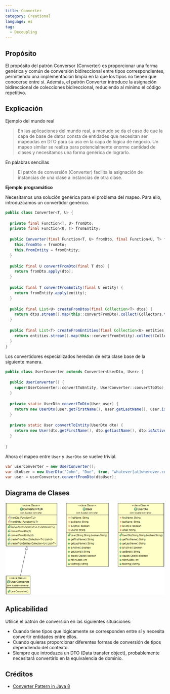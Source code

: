 ```yaml
---
title: Converter
category: Creational
language: es
tag:
  - Decoupling
---
```


## Propósito

El propósito del patrón Conversor (Converter) es proporcionar una forma genérica y común de conversión bidireccional
entre tipos correspondientes, permitiendo una implementación limpia en la que los tipos no
tienen que conocerse entre sí. Además, el patrón Converter introduce la asignación bidireccional de colecciones
bidireccional, reduciendo al mínimo el código repetitivo.

## Explicación

Ejemplo del mundo real

> En las aplicaciones del mundo real, a menudo se da el caso de que la capa de base de datos consta de entidades que
> necesitan ser mapeadas en DTO para su uso en la capa de lógica de negocio. Un mapeo similar se realiza para
> potencialmente enorme cantidad de clases y necesitamos una forma genérica de lograrlo.

En palabras sencillas

> El patrón de conversión (Converter) facilita la asignación de instancias de una clase a instancias de otra clase.

**Ejemplo programático**

Necesitamos una solución genérica para el problema del mapeo. Para ello, introduzcamos un convertidor genérico.

```java
public class Converter<T, U> {

  private final Function<T, U> fromDto;
  private final Function<U, T> fromEntity;

  public Converter(final Function<T, U> fromDto, final Function<U, T> fromEntity) {
    this.fromDto = fromDto;
    this.fromEntity = fromEntity;
  }

  public final U convertFromDto(final T dto) {
    return fromDto.apply(dto);
  }

  public final T convertFromEntity(final U entity) {
    return fromEntity.apply(entity);
  }

  public final List<U> createFromDtos(final Collection<T> dtos) {
    return dtos.stream().map(this::convertFromDto).collect(Collectors.toList());
  }

  public final List<T> createFromEntities(final Collection<U> entities) {
    return entities.stream().map(this::convertFromEntity).collect(Collectors.toList());
  }
}
```

Los convertidores especializados heredan de esta clase base de la siguiente manera.

```java
public class UserConverter extends Converter<UserDto, User> {

  public UserConverter() {
    super(UserConverter::convertToEntity, UserConverter::convertToDto);
  }

  private static UserDto convertToDto(User user) {
    return new UserDto(user.getFirstName(), user.getLastName(), user.isActive(), user.getUserId());
  }

  private static User convertToEntity(UserDto dto) {
    return new User(dto.getFirstName(), dto.getLastName(), dto.isActive(), dto.getEmail());
  }

}
```

Ahora el mapeo entre `User` y `UserDto` se vuelve trivial.

```java
var userConverter = new UserConverter();
var dtoUser = new UserDto("John", "Doe", true, "whatever[at]wherever.com");
var user = userConverter.convertFromDto(dtoUser);
```

## Diagrama de Clases

![alt text](./etc/converter.png "Converter Pattern")

## Aplicabilidad

Utilice el patrón de conversión en las siguientes situaciones:

* Cuando tiene tipos que lógicamente se corresponden entre sí y necesita convertir entidades
  entre ellos.
* Cuando quieras proporcionar diferentes formas de conversión de tipos dependiendo del contexto.
* Siempre que introduzca un DTO (Data transfer object), probablemente necesitará convertirlo en la
  equivalencia de dominio.

## Créditos

* [Converter Pattern in Java 8](http://www.xsolve.pl/blog/converter-pattern-in-java-8/)
